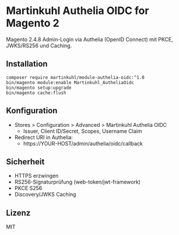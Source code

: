 
# Martinkuhl Authelia OIDC for Magento 2

Magento 2.4.8 Admin-Login via Authelia (OpenID Connect) mit PKCE, JWKS/RS256 und Caching.

## Installation
```
composer require martinkuhl/module-authelia-oidc:^1.0
bin/magento module:enable Martinkuhl_AutheliaOidc
bin/magento setup:upgrade
bin/magento cache:flush
```

## Konfiguration
- Stores > Configuration > Advanced > Martinkuhl Authelia OIDC
  - Issuer, Client ID/Secret, Scopes, Username Claim
- Redirect URI in Authelia:
  - https://YOUR-HOST/admin/authelia/oidc/callback

## Sicherheit
- HTTPS erzwingen
- RS256-Signaturprüfung (web-token/jwt-framework)
- PKCE S256
- Discovery/JWKS Caching

## Lizenz
MIT
